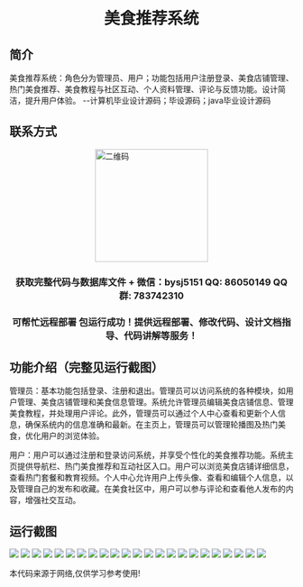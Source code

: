 <p><h1 align="center">美食推荐系统</h1></p>

## 简介
美食推荐系统：角色分为管理员、用户；功能包括用户注册登录、美食店铺管理、热门美食推荐、美食教程与社区互动、个人资料管理、评论与反馈功能。设计简洁，提升用户体验。    --计算机毕业设计源码；毕设源码；java毕业设计源码


## 联系方式
<img src="https://bs-1329754181.cos.ap-shanghai.myqcloud.com/wx.jpg" alt="二维码" style="display: block; margin: 0 auto;" width="200px">
<p><h3 align="center">获取完整代码与数据库文件 + 微信：bysj5151 QQ: 86050149 QQ群: 783742310</h3></p>
<p><h3 align="center">可帮忙远程部署 包运行成功！提供远程部署、修改代码、设计文档指导、代码讲解等服务！</h3></p>

## 功能介绍（完整见运行截图）
管理员：基本功能包括登录、注册和退出。管理员可以访问系统的各种模块，如用户管理、美食店铺管理和美食信息管理。系统允许管理员编辑美食店铺信息、管理美食教程，并处理用户评论。此外，管理员可以通过个人中心查看和更新个人信息，确保系统内的信息准确和最新。在主页上，管理员可以管理轮播图及热门美食，优化用户的浏览体验。

用户：用户可以通过注册和登录访问系统，并享受个性化的美食推荐功能。系统主页提供导航栏、热门美食推荐和互动社区入口。用户可以浏览美食店铺详细信息，查看热门套餐和教育视频。个人中心允许用户上传头像、查看和编辑个人信息，以及管理自己的发布和收藏。在美食社区中，用户可以参与评论和查看他人发布的内容，增强社交互动。


## 运行截图
![](https://bs-1329754181.cos.ap-shanghai.myqcloud.com/ssm/GourmetRecommendationSystem/img/001.jpg)
![](https://bs-1329754181.cos.ap-shanghai.myqcloud.com/ssm/GourmetRecommendationSystem/img/002.jpg)
![](https://bs-1329754181.cos.ap-shanghai.myqcloud.com/ssm/GourmetRecommendationSystem/img/003.jpg)
![](https://bs-1329754181.cos.ap-shanghai.myqcloud.com/ssm/GourmetRecommendationSystem/img/004.jpg)
![](https://bs-1329754181.cos.ap-shanghai.myqcloud.com/ssm/GourmetRecommendationSystem/img/005.jpg)
![](https://bs-1329754181.cos.ap-shanghai.myqcloud.com/ssm/GourmetRecommendationSystem/img/006.jpg)
![](https://bs-1329754181.cos.ap-shanghai.myqcloud.com/ssm/GourmetRecommendationSystem/img/007.jpg)
![](https://bs-1329754181.cos.ap-shanghai.myqcloud.com/ssm/GourmetRecommendationSystem/img/008.jpg)
![](https://bs-1329754181.cos.ap-shanghai.myqcloud.com/ssm/GourmetRecommendationSystem/img/009.jpg)
![](https://bs-1329754181.cos.ap-shanghai.myqcloud.com/ssm/GourmetRecommendationSystem/img/010.jpg)
![](https://bs-1329754181.cos.ap-shanghai.myqcloud.com/ssm/GourmetRecommendationSystem/img/011.jpg)
![](https://bs-1329754181.cos.ap-shanghai.myqcloud.com/ssm/GourmetRecommendationSystem/img/012.jpg)
![](https://bs-1329754181.cos.ap-shanghai.myqcloud.com/ssm/GourmetRecommendationSystem/img/013.jpg)
![](https://bs-1329754181.cos.ap-shanghai.myqcloud.com/ssm/GourmetRecommendationSystem/img/014.jpg)
![](https://bs-1329754181.cos.ap-shanghai.myqcloud.com/ssm/GourmetRecommendationSystem/img/015.jpg)
![](https://bs-1329754181.cos.ap-shanghai.myqcloud.com/ssm/GourmetRecommendationSystem/img/016.jpg)
![](https://bs-1329754181.cos.ap-shanghai.myqcloud.com/ssm/GourmetRecommendationSystem/img/017.jpg)
![](https://bs-1329754181.cos.ap-shanghai.myqcloud.com/ssm/GourmetRecommendationSystem/img/018.jpg)
![](https://bs-1329754181.cos.ap-shanghai.myqcloud.com/ssm/GourmetRecommendationSystem/img/019.jpg)
![](https://bs-1329754181.cos.ap-shanghai.myqcloud.com/ssm/GourmetRecommendationSystem/img/020.jpg)
![](https://bs-1329754181.cos.ap-shanghai.myqcloud.com/ssm/GourmetRecommendationSystem/img/021.jpg)
![](https://bs-1329754181.cos.ap-shanghai.myqcloud.com/ssm/GourmetRecommendationSystem/img/022.jpg)
![](https://bs-1329754181.cos.ap-shanghai.myqcloud.com/ssm/GourmetRecommendationSystem/img/023.jpg)

<p>本代码来源于网络,仅供学习参考使用!</p>
